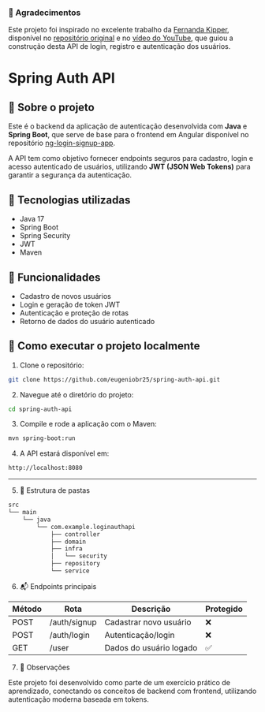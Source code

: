 ### 🙏 Agradecimentos

Este projeto foi inspirado no excelente trabalho da [Fernanda Kipper](https://github.com/Fernanda-Kipper), disponível no [repositório original](https://github.com/Fernanda-Kipper/login-app-backend) e no [vídeo do YouTube](https://www.youtube.com/watch?v=tJCyNV1G0P4), que guiou a construção desta API de login, registro e autenticação dos usuários.

# Spring Auth API

## 📌 Sobre o projeto

Este é o backend da aplicação de autenticação desenvolvida com **Java** e **Spring Boot**, que serve de base para o frontend em Angular disponível no repositório [ng-login-signup-app](https://github.com/eugeniobr25/ng-login-signup-app).

A API tem como objetivo fornecer endpoints seguros para cadastro, login e acesso autenticado de usuários, utilizando **JWT (JSON Web Tokens)** para garantir a segurança da autenticação.

## 🚀 Tecnologias utilizadas

- Java 17
- Spring Boot
- Spring Security
- JWT
- Maven

## 🔐 Funcionalidades

- Cadastro de novos usuários
- Login e geração de token JWT
- Autenticação e proteção de rotas
- Retorno de dados do usuário autenticado

## 🧪 Como executar o projeto localmente

1. Clone o repositório:

```bash
git clone https://github.com/eugeniobr25/spring-auth-api.git
```

2. Navegue até o diretório do projeto:

```bash
cd spring-auth-api
```

3. Compile e rode a aplicação com o Maven:
   
```bash
mvn spring-boot:run
```

4. A API estará disponível em:
   
```bash
http://localhost:8080
```

---

5. 📂 Estrutura de pastas
```bash
src
└── main
    └── java
        └── com.example.loginauthapi
            ├── controller
            ├── domain
            ├── infra
            │   └── security
            ├── repository
            └── service
```

6. 📬 Endpoints principais

| Método | Rota         | Descrição               | Protegido |
| ------ | ------------ | ----------------------- | --------- |
| POST   | /auth/signup | Cadastrar novo usuário  | ❌         |
| POST   | /auth/login  | Autenticação/login      | ❌         |
| GET    | /user        | Dados do usuário logado | ✅         |


7. 🧠 Observações

Este projeto foi desenvolvido como parte de um exercício prático de aprendizado, conectando os conceitos de backend com frontend, utilizando autenticação moderna baseada em tokens.



